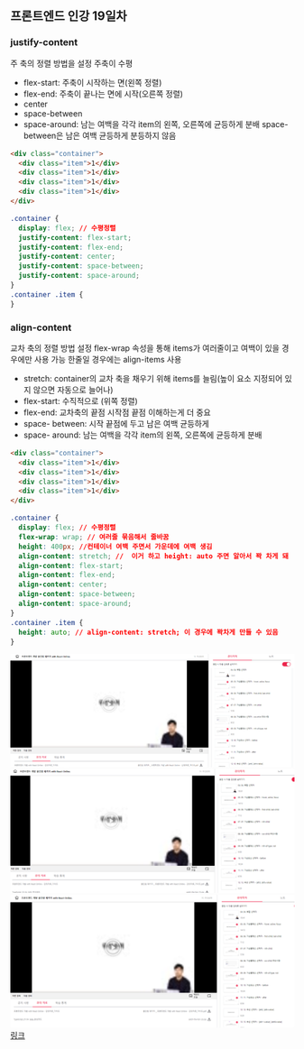 ## 프론트엔드 인강 19일차

### justify-content

주 축의 정렬 방법을 설정
주축이 수평

- flex-start: 주축이 시작하는 면(왼쪽 정렬)
- flex-end: 주축이 끝나는 면에 시작(오른쪽 정렬)
- center
- space-between
- space-around: 남는 여백을 각각 item의 왼쪽, 오른쪽에 균등하게 분배 space-between은 남은 여백 균등하게 분등하지 않음

```html
<div class="container">
  <div class="item">1</div>
  <div class="item">1</div>
  <div class="item">1</div>
  <div class="item">1</div>
</div>
```

```css
.container {
  display: flex; // 수평정렬
  justify-content: flex-start;
  justify-content: flex-end;
  justify-content: center;
  justify-content: space-between;
  justify-content: space-around;
}
.container .item {
}
```

### align-content

교차 축의 정렬 방법 설정
flex-wrap 속성을 통해 items가 여러줄이고 여백이 있을 경우에만 사용 가능
한줄일 경우에는 align-items 사용

- stretch: container의 교차 축을 채우기 위해 items를 늘림(높이 요소 지정되어 있지 않으면 자동으로 늘어나)
- flex-start: 수직적으로 (위쪽 정렬)
- flex-end: 교차축의 끝점 시작점 끝점 이해하는게 더 중요
- space- between: 시작 끝점에 두고 남은 여백 균등하게
- space- around: 남는 여백을 각각 item의 왼쪽, 오른쪽에 균등하게 분배

```html
<div class="container">
  <div class="item">1</div>
  <div class="item">1</div>
  <div class="item">1</div>
  <div class="item">1</div>
</div>
```

```css
.container {
  display: flex; // 수평정렬
  flex-wrap: wrap; // 여러줄 묶음해서 줄바꿈
  height: 400px; //컨테이너 여백 주면서 가운데에 여백 생김
  align-content: stretch; //  이거 하고 height: auto 주면 알아서 꽉 차게 돼
  align-content: flex-start;
  align-content: flex-end;
  align-content: center;
  align-content: space-between;
  align-content: space-around;
}
.container .item {
  height: auto; // align-content: stretch; 이 경우에 꽉차게 만들 수 있음
}
```

![screenshot](./img/1027_1.PNG)
![screenshot](./img/1027_2.PNG)
![screenshot](./img/1027_3.PNG)
[링크](https://bit.ly/3m0t8GM)

